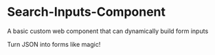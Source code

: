 # Search-Inputs-Component
A basic custom web component that can dynamically build form inputs


Turn JSON into forms like magic!
